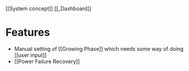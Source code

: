 [[System concept]]
[[_Dashboard]]

# Features
- Manual setting of [[Growing Phase]] which needs some way of doing [[user input]]
- [[Power Failure Recovery]]